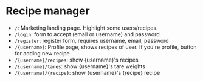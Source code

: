 # Recipe manager

* `/`: Marketing landing page. Highlight some users/recipes.
* `/login`: form to accept (email or username) and password
* `/register`: register form, requires username, email, password
* `/{username}`: Profile page, shows recipes of user. If you're profile, button for adding new recipe
* `/{username}/recipes`: show {username}'s recipes
* `/{username}/tares`: show {username}'s tare weights
* `/{username}/{recipe}`: show {username}'s {recipe} recipe

